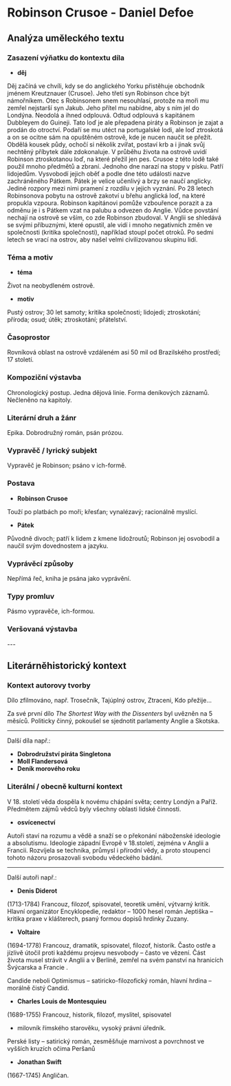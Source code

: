 # Robinson Crusoe - Daniel Defoe

## Analýza uměleckého textu

### Zasazení výňatku do kontextu díla

- **děj**

Děj začíná ve chvíli, kdy se do anglického Yorku přistěhuje obchodník jménem Kreutznauer (Crusoe). Jeho třetí syn Robinson chce být námořníkem. Otec s Robinsonem snem nesouhlasí, protože na moři mu zemřel nejstarší syn Jakub. Jeho přítel mu nabídne, aby s ním jel do Londýna. Neodolá a ihned odplouvá. Odtud odplouvá s kapitánem Dubbleyem do Guineji. Tato loď je ale přepadena piráty a Robinson je zajat a prodán do otroctví. Podaří se mu utéct na portugalské lodi, ale loď ztroskotá a on se ocitne sám na opuštěném ostrově, kde je nucen naučit se přežít. Obdělá kousek půdy, ochočí si několik zvířat, postaví krb a i jinak svůj nechtěný příbytek dále zdokonaluje. V průběhu života na ostrově uvidí Robinson ztroskotanou loď, na které přežil jen pes. Crusoe z této lodě také použil mnoho předmětů a zbraní. Jednoho dne narazí na stopy v písku. Patří lidojedům. Vysvobodí jejich oběť a podle dne této události nazve zachráněného Pátkem. Pátek je velice učenlivý a brzy se naučí anglicky. Jediné rozpory mezi nimi pramení z rozdílu v jejich vyznání. Po 28 letech Robinsonova pobytu na ostrově zakotví u břehu anglická loď, na které propukla vzpoura. Robinson kapitánovi pomůže vzbouřence porazit a za odměnu je i s Pátkem vzat na palubu a odvezen do Anglie. Vůdce povstání nechají na ostrově se vším, co zde Robinson zbudoval. V Anglii se shledává se svými příbuznými, které opustil, ale vidí i mnoho negativních změn ve společnosti (kritika společnosti), například stoupl počet otroků. Po sedmi letech se vrací na ostrov, aby našel velmi civilizovanou skupinu lidí.

### Téma a motiv

- **téma**

Život na neobydleném ostrově.

- **motiv**

Pustý ostrov; 30 let samoty; kritika společnosti; lidojedi; ztroskotání; příroda; osud; útěk; ztroskotání; přátelství.

### Časoprostor

Rovníková oblast na ostrově vzdáleném asi 50 mil od Brazilského prostředí; 17 století.

### Kompoziční výstavba

Chronologický postup. Jedna dějová linie. Forma deníkových záznamů. Nečleněno na kapitoly.

### Literární druh a žánr

Epika. Dobrodružný román, psán prózou.

### Vypravěč / lyrický subjekt

Vypravěč je Robinson; psáno v ich-formě.

### Postava

- **Robinson Crusoe**

Touží po platbách po moři; křesťan; vynalézavý; racionálně myslící.

- **Pátek**

Původně divoch; patří k lidem z kmene lidožroutů; Robinson jej osvobodil a naučil svým dovednostem a jazyku.

### Vyprávěcí způsoby

Nepřímá řeč, kniha je psána jako vyprávění.

### Typy promluv

Pásmo vypravěče, ich-formou.

### Veršovaná výstavba

\-\-\-

## Literárněhistorický kontext

### Kontext autorovy tvorby

Dílo zfilmováno, např. Trosečník, Tajúplný ostrov, Ztraceni, Kdo přežije...

Za své první dílo *The Shortest Way with the Dissenters* byl uvězněn na 5 měsíců. Politicky činný, pokoušel se sjednotit parlamenty Anglie a Skotska.

---

Další díla např.:

- **Dobrodružství piráta Singletona**
- **Moll Flandersová**
- **Deník morového roku**

### Literální / obecně kulturní kontext

V 18. století věda dospěla k novému chápání světa; centry Londýn a Paříž. Předmětem zájmů vědců byly všechny oblasti lidské činnosti.

- **osvícenectví**

Autoři staví na rozumu a vědě a snaží se o překonání náboženské ideologie a absolutismu. Ideologie západní Evropě v 18.století, zejména v Anglii a Francii. Rozvíjela se technika, průmysl i přírodní vědy, a proto stoupenci tohoto názoru prosazovali svobodu vědeckého bádání. 

---

Další autoři např.:

- **Denis Diderot**

(1713-1784) Francouz, filozof, spisovatel, teoretik umění, výtvarný kritik. Hlavní organizátor Encyklopedie, redaktor – 1000 hesel
román Jeptiška – kritika praxe v klášterech, psaný formou dopisů hrdinky Zuzany.

- **Voltaire**

(1694-1778) Francouz, dramatik, spisovatel, filozof, historik. Často ostře a jízlivě útočil proti každému projevu nesvobody – často ve vězení. Část života musel strávit v Anglii a v Berlíně, zemřel na svém panství na hranicích Švýcarska a Francie . 

Candide neboli Optimismus – satiricko-filozofický román, hlavní hrdina – morálně čistý Candid.

- **Charles Louis de Montesquieu**

(1689-1755) Francouz, historik, filozof, myslitel, spisovatel
- milovník římského starověku, vysoký právní úředník. 

Perské listy – satirický román, zesměšňuje marnivost a povrchnost ve vyšších kruzích očima Peršanů

- **Jonathan Swift**

(1667-1745) Angličan.